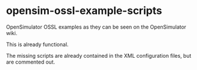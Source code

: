 # opensim-ossl-example-scripts

OpenSimulator OSSL examples as they can be seen on the OpenSimulator wiki.

This is already functional.

The missing scripts are already contained in the XML configuration files, but are commented out.
